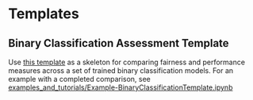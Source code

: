 # Templates

## Binary Classification Assessment Template
Use [this template](Template-BinaryClassificationAssessment.ipynb) as a skeleton for comparing fairness and performance measures across a set of trained binary classification models. For an example with a completed comparison, see [examples_and_tutorials/Example-BinaryClassificationTemplate.ipynb](https://nbviewer.jupyter.org/github/KenSciResearch/fairMLHealth/blob/master/examples_and_tutorials/Example-BinaryClassificationTemplate.ipynb)
